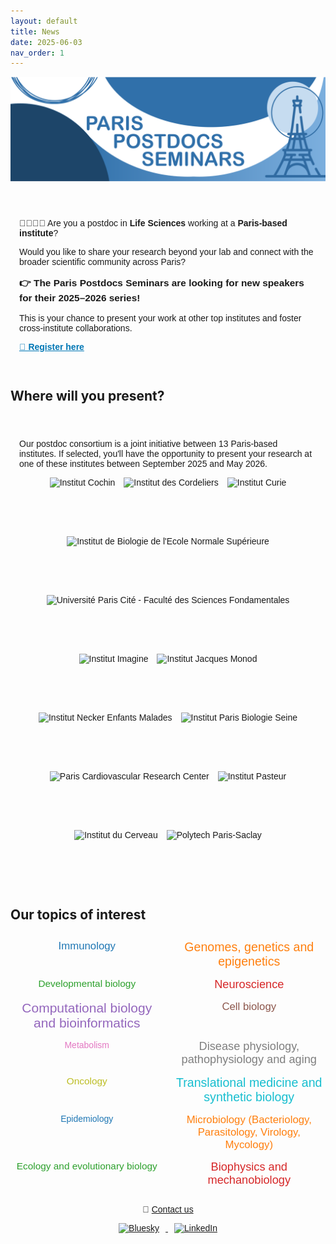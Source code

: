 ```yaml
---
layout: default
title: News
date: 2025-06-03
nav_order: 1
---
```


![Paris Postdocs Seminars Header](/assets/pps_header.png)

<section style="max-width: 800px; margin: 2em auto; padding: 1em; font-family: sans-serif; position: relative;">
  <p>🧑‍🔬👩‍💻 Are you a postdoc in <strong>Life Sciences</strong> working at a <strong>Paris-based institute</strong>?</p>
  <p>Would you like to share your research beyond your lab and connect with the broader scientific community across Paris?</p>

  <p style="font-size: 1.1em; font-weight: bold;">
    👉 The <strong>Paris Postdocs Seminars</strong> are looking for new speakers for their <strong>2025–2026 series</strong>!
  </p>

  <p>
    This is your chance to present your work at other top institutes and foster cross-institute collaborations.
  </p>

  <p>
    <a href="https://docs.google.com/forms/d/e/1FAIpQLSdnRThSSd43dxS_qsFKbGEQyKuKn4LK7zxMhDNM2US8beSSTg/viewform" target="_blank" style="font-weight: bold; color: #0077b5;">🔗 Register here</a>
  </p>
</section>

## Where will you present?
<section style="max-width: 800px; margin: 2em auto; padding: 1em; font-family: sans-serif;">
  <p>Our postdoc consortium is a joint initiative between <bold>13 Paris-based institutes</bold>. If selected, you'll have the opportunity to present your research at one of these institutes <italic>between September 2025 and May 2026</italic>.</p>
  <div style="display: flex; flex-wrap: wrap; gap: 1em; justify-content: center;">
    <img src="{{ '/assets/cochin_logo.png' | relative_url }}" alt="Institut Cochin" style="height: 80px;">
    <img src="{{ '/assets/cordeliers_logo.png' | relative_url }}" alt="Institut des Cordeliers" style="height: 80px;">
    <img src="{{ '/assets/curie_logo.jpeg' | relative_url }}" alt=" Institut Curie" style="height: 80px;">
    <img src="{{ '/assets/ibens_logo.png' | relative_url }}" alt="Institut de Biologie de l'Ecole Normale Supérieure" style="height: 80px;">
    <img src="{{ '/assets/fds-upc_logo.png' | relative_url }}" alt="Université Paris Cité - Faculté des Sciences Fondamentales" style="height: 80px;">
    <img src="{{ '/assets/imagine_logo.png' | relative_url }}" alt="Institut Imagine" style="height: 80px;">
    <img src="{{ '/assets/ijm_logo.png' | relative_url }}" alt="Institut Jacques Monod" style="height: 80px;">
    <img src="{{ '/assets/inem_logo.jpeg' | relative_url }}" alt="Institut Necker Enfants Malades" style="height: 80px;">
    <img src="{{ '/assets/ipbs_logo.png' | relative_url }}" alt="Institut Paris Biologie Seine" style="height: 80px;">
    <img src="{{ '/assets/parcc_logo.png' | relative_url }}" alt="Paris Cardiovascular Research Center" style="height: 80px;">
    <img src="{{ '/assets/pasteur_logo.png' | relative_url }}" alt="Institut Pasteur" style="height: 80px;">
    <img src="{{ '/assets/pbi_logo.jpeg' | relative_url }}" alt="Institut du Cerveau" style="height: 80px;">
    <img src="{{ '/assets/polytech_paris_saclay_logo.jpeg' | relative_url }}" alt="Polytech Paris-Saclay" style="height: 80px;">
  </div>
</section>


## Our topics of interest

<section style="max-width: 800px; margin: 2em auto; text-align: center; font-family: sans-serif;">
  <div style="display: grid; grid-template-columns: repeat(auto-fit, minmax(180px, 1fr)); gap: 15px;">
    <span style="font-size: 1.2em; color: #1f77b4;">Immunology</span>
    <span style="font-size: 1.4em; color: #ff7f0e;">Genomes, genetics and epigenetics</span>
    <span style="font-size: 1.1em; color: #2ca02c;">Developmental biology</span>
    <span style="font-size: 1.3em; color: #d62728;">Neuroscience</span>
    <span style="font-size: 1.5em; color: #9467bd;">Computational biology and bioinformatics</span>
    <span style="font-size: 1.2em; color: #8c564b;">Cell biology</span>
    <span style="font-size: 1em; color: #e377c2;">Metabolism</span>
    <span style="font-size: 1.3em; color: #7f7f7f;">Disease physiology, pathophysiology and aging</span>
    <span style="font-size: 1.1em; color: #bcbd22;">Oncology</span>
    <span style="font-size: 1.4em; color: #17becf;">Translational medicine and synthetic biology</span>
    <span style="font-size: 1em; color: #1f77b4;">Epidemiology</span>
    <span style="font-size: 1.2em; color: #ff7f0e;">Microbiology (Bacteriology, Parasitology, Virology, Mycology)</span>
    <span style="font-size: 1.1em; color: #2ca02c;">Ecology and evolutionary biology</span>
    <span style="font-size: 1.3em; color: #d62728;">Biophysics and mechanobiology</span>
  </div>
</section>


<footer style="max-width: 800px; margin: 2em auto; text-align: center; font-family: sans-serif;">
  <p>📧 <a href="mailto:paris.postdocs@gmail.com">Contact us</a></p>
  <p>
    <a href="https://bsky.app/profile/parispostdocs.bsky.social" target="_blank">
      <img src="/assets/bluesky-icon.png" alt="Bluesky" style="height: 30px; margin: 0 10px;">
    </a>
    <a href="https://www.linkedin.com/company/paris-postdocs-seminars" target="_blank">
      <img src="/assets/linkedin-icon.png" alt="LinkedIn" style="height: 30px; margin: 0 10px;">
    </a>
  </p>
</footer>
